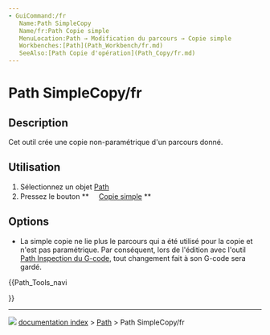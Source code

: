 ```yaml
---
- GuiCommand:/fr
   Name:Path SimpleCopy
   Name/fr:Path Copie simple
   MenuLocation:Path → Modification du parcours → Copie simple
   Workbenches:[Path](Path_Workbench/fr.md)
   SeeAlso:[Path Copie d'opération](Path_Copy/fr.md)
---
```


# Path SimpleCopy/fr

## Description

Cet outil crée une copie non-paramétrique d\'un parcours donné.

## Utilisation

1.  Sélectionnez un objet [Path](Path_Workbench/fr.md)
2.  Pressez le bouton **<img src="images/Path_SimpleCopy.svg" width=16px> [Copie simple](Path_SimpleCopy/fr.md)
**

## Options

-   La simple copie ne lie plus le parcours qui a été utilisé pour la copie et n\'est pas paramétrique. Par conséquent, lors de l\'édition avec l\'outil [Path Inspection du G-code](Path_Inspect/fr.md), tout changement fait à son G-code sera gardé.





{{Path_Tools_navi

}}



---
![](images/Right_arrow.png) [documentation index](../README.md) > [Path](Path_Workbench.md) > Path SimpleCopy/fr
